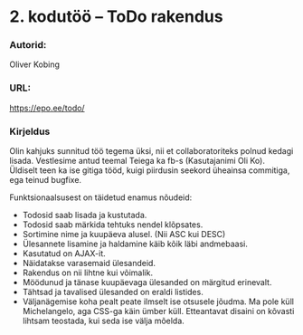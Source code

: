 # 2. kodutöö – ToDo rakendus

### Autorid:

Oliver Kobing

### URL:

https://epo.ee/todo/

### Kirjeldus

Olin kahjuks sunnitud töö tegema üksi, nii et collaboratoriteks polnud kedagi lisada. Vestlesime antud teemal Teiega ka fb-s (Kasutajanimi Oli Ko).
Üldiselt teen ka ise gitiga tööd, kuigi piirdusin seekord üheainsa commitiga, ega teinud bugfixe.

Funktsionaalsusest on täidetud enamus nõudeid:

* Todosid saab lisada ja kustutada.
* Todosid saab märkida tehtuks nendel klõpsates.
* Sortimine nime ja kuupäeva alusel. (Nii ASC kui DESC)
* Ülesannete lisamine ja haldamine käib kõik läbi andmebaasi.
* Kasutatud on AJAX-it.
* Näidatakse varasemaid ülesandeid.
* Rakendus on nii lihtne kui võimalik.
* Möödunud ja tänase kuupäevaga ülesanded on märgitud erinevalt.
* Tähtsad ja tavalised ülesanded on eraldi listides.
* Väljanägemise koha pealt peate ilmselt ise otsusele jõudma. Ma pole küll Michelangelo, aga CSS-ga käin ümber küll. Etteantavat disaini on kõvasti lihtsam teostada, kui seda ise välja mõelda.
